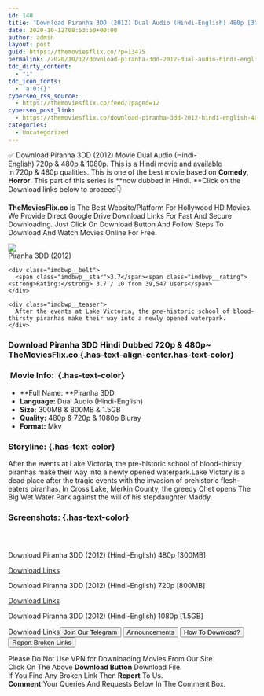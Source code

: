 ```yaml
---
id: 140
title: 'Download Piranha 3DD (2012) Dual Audio (Hindi-English) 480p [300MB] || 720p [800MB] || 1080p [1.5GB]'
date: 2020-10-12T08:53:50+00:00
author: admin
layout: post
guid: https://themoviesflix.co/?p=13475
permalink: /2020/10/12/download-piranha-3dd-2012-dual-audio-hindi-english-480p-300mb-720p-800mb-1080p-1-5gb/
tdc_dirty_content:
  - "1"
tdc_icon_fonts:
  - 'a:0:{}'
cyberseo_rss_source:
  - https://themoviesflix.co/feed/?paged=12
cyberseo_post_link:
  - https://themoviesflix.co/download-piranha-3dd-2012-hindi-english-480p-720p-1080p/
categories:
  - Uncategorized
---
```

✅ Download Piranha 3DD (2012)&nbsp;Movie&nbsp;Dual Audio (Hindi-English)&nbsp;720p&nbsp;&&nbsp;480p&nbsp;& 1080p. This is a Hindi movie and available in&nbsp;720p&nbsp;&&nbsp;480p&nbsp;qualities. This is one of the best movie based on&nbsp;**Comedy, Horror**. This part of this series is&nbsp;**now dubbed in&nbsp;Hindi.&nbsp;**Click on the Download links below to proceed👇

**TheMoviesFlix.co**&nbsp;is The Best Website/Platform For Hollywood HD Movies. We Provide Direct Google Drive Download Links For Fast And Secure Downloading. Just Click On Download Button And Follow Steps To Download And Watch Movies Online For Free.

<div class="imdbwp imdbwp--movie dark">
  <div class="imdbwp__thumb">
    <a class="imdbwp__link" target="_blank" title="Piranha 3DD" href="https://www.imdb.com/title/tt1714203/" rel="nofollow noopener noreferrer"><img class="imdbwp__img" src="https://m.media-amazon.com/images/M/MV5BMjAzMzY4NTk0M15BMl5BanBnXkFtZTcwMDA4ODU3Nw@@._V1_SX300.jpg" /></a>
  </div>
  
  <div class="imdbwp__content">
    <div class="imdbwp__header">
      <span class="imdbwp__title">Piranha 3DD</span> (2012)
    </div>
    
    <div class="imdbwp__belt">
      <span class="imdbwp__star">3.7</span><span class="imdbwp__rating"><strong>Rating:</strong> 3.7 / 10 from 39,547 users</span>
    </div>
    
    <div class="imdbwp__teaser">
      After the events at Lake Victoria, the pre-historic school of blood-thirsty piranhas make their way into a newly opened waterpark.
    </div>
  </div>
</div>

### Download Piranha 3DD Hindi Dubbed 720p & 480p~ TheMoviesFlix.co {.has-text-align-center.has-text-color}

### &nbsp;Movie Info:&nbsp; {.has-text-color}

  * **Full Name:&nbsp;**Piranha 3DD
  * **Language:**&nbsp;Dual Audio (Hindi-English)
  * **Size:**&nbsp;300MB & 800MB & 1.5GB
  * **Quality:**&nbsp;480p & 720p & 1080p Bluray
  * **Format:**&nbsp;Mkv

### Storyline: {.has-text-color}

After the events at Lake Victoria, the pre-historic school of blood-thirsty piranhas make their way into a newly opened waterpark.Lake Victory is a dead place after the tragic events with the invasion of prehistoric flesh-eaters piranhas. In Cross Lake, Merkin County, the greedy Chet opens The Big Wet Water Park against the will of his stepdaughter Maddy.

### Screenshots: {.has-text-color}

<div class="wp-block-image">
  <figure class="aligncenter"><img src="https://imagecurl.com/images/07930045876546936334.png" alt /></figure>
</div>

<div class="wp-block-image">
  <figure class="aligncenter"><img src="https://imagecurl.com/images/45686949824940996293.png" alt /></figure>
</div>

<div class="wp-block-image">
  <figure class="aligncenter"><img src="https://imagecurl.com/images/98293888794154671462.png" alt /></figure>
</div>

<p class="has-text-align-center has-text-color has-medium-font-size">
  Download Piranha 3DD (2012) (Hindi-English) 480p [300MB]
</p>

<span class="mb-center maxbutton-3-center"><span class="maxbutton-3-container mb-container"><a class="maxbutton-3 maxbutton maxbutton-post-button" target="_blank" rel="nofollow noopener noreferrer" href="https://coinquint.com/a13330/"><span class="mb-text">Download Links</span></a></span></span>

<p class="has-text-align-center has-text-color has-medium-font-size">
  Download Piranha 3DD (2012) (Hindi-English) 720p [800MB]
</p>

<span class="mb-center maxbutton-3-center"><span class="maxbutton-3-container mb-container"><a class="maxbutton-3 maxbutton maxbutton-post-button" target="_blank" rel="nofollow noopener noreferrer" href="https://coinquint.com/a13332/"><span class="mb-text">Download Links</span></a></span></span>

<p class="has-text-align-center has-text-color has-medium-font-size">
  Download Piranha 3DD (2012) (Hindi-English) 1080p [1.5GB]
</p>

<span class="mb-center maxbutton-3-center"><span class="maxbutton-3-container mb-container"><a class="maxbutton-3 maxbutton maxbutton-post-button" target="_blank" rel="nofollow noopener noreferrer" href="https://coinquint.com/a13335/"><span class="mb-text">Download Links</span></a></span></span><a href="https://t.me/themoviesflixcom" target="_blank" data-wpel-link="external" rel="nofollow external noopener noreferrer"><button class="button button5">Join Our Telegram</button></a> <a href="https://themoviesflix.co/download-piranha-3dd-2012-hindi-english-480p-720p-1080p/#" target="_blank" data-wpel-link="external" rel="nofollow external noopener noreferrer"><button class="button button5">Announcements</button></a> <a href="https://themoviesflix.com/how-to-download/" target="_blank" data-wpel-link="external" rel="nofollow external noopener noreferrer"><button class="button button5">How To Download?</button></a> <a href="https://themoviesflix.co/download-piranha-3dd-2012-hindi-english-480p-720p-1080p/#" target="_blank" data-wpel-link="external" rel="nofollow external noopener noreferrer"><button class="button button5">Report Broken Links</button></a> 

<div class="alert alert-danger">
  Please Do Not Use VPN for Downloading Movies From Our Site.
</div>

<div class="alert alert-success">
  Click On The Above <strong>Download Button</strong> Download File.
</div>

<div class="alert alert-warning">
  If You Find Any Broken Link Then <strong>Report</strong> To Us.
</div>

<div class="alert alert-info">
  <strong>Comment</strong> Your Queries And Requests Below In The Comment Box.
</div>